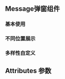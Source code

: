 <script setup>
import demo1 from  './demo1.vue'
import demo2 from  './demo2.vue'
import demo3 from  './demo3.vue'
import Attributes from './Attributes.vue'
import preview from '@/components/preview.vue'

</script>

## Message弹窗组件

### 基本使用
<demo1/>
<preview compName='message' demoName='demo1'/>

### 不同位置展示
<demo2/>
<preview compName='message' demoName='demo2'/>

### 多样性自定义
<demo3/>
<preview compName='message' demoName='demo3'/>

## Attributes 参数
<Attributes/>
<br/>
